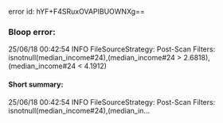 error id: hYF+F4SRuxOVAPIBUOWNXg==
### Bloop error:

25/06/18 00:42:54 INFO FileSourceStrategy: Post-Scan Filters: isnotnull(median_income#24),(median_income#24 > 2.6818),(median_income#24 < 4.1912)
#### Short summary: 

25/06/18 00:42:54 INFO FileSourceStrategy: Post-Scan Filters: isnotnull(median_income#24),(median_in...